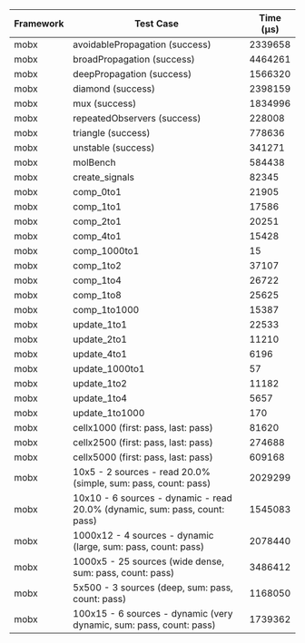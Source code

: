 | Framework | Test Case | Time (μs) |
| --- | --- | --- |
| mobx | avoidablePropagation (success) | 2339658 |
| mobx | broadPropagation (success) | 4464261 |
| mobx | deepPropagation (success) | 1566320 |
| mobx | diamond (success) | 2398159 |
| mobx | mux (success) | 1834996 |
| mobx | repeatedObservers (success) | 228008 |
| mobx | triangle (success) | 778636 |
| mobx | unstable (success) | 341271 |
| mobx | molBench | 584438 |
| mobx | create_signals | 82345 |
| mobx | comp_0to1 | 21905 |
| mobx | comp_1to1 | 17586 |
| mobx | comp_2to1 | 20251 |
| mobx | comp_4to1 | 15428 |
| mobx | comp_1000to1 | 15 |
| mobx | comp_1to2 | 37107 |
| mobx | comp_1to4 | 26722 |
| mobx | comp_1to8 | 25625 |
| mobx | comp_1to1000 | 15387 |
| mobx | update_1to1 | 22533 |
| mobx | update_2to1 | 11210 |
| mobx | update_4to1 | 6196 |
| mobx | update_1000to1 | 57 |
| mobx | update_1to2 | 11182 |
| mobx | update_1to4 | 5657 |
| mobx | update_1to1000 | 170 |
| mobx | cellx1000 (first: pass, last: pass) | 81620 |
| mobx | cellx2500 (first: pass, last: pass) | 274688 |
| mobx | cellx5000 (first: pass, last: pass) | 609168 |
| mobx | 10x5 - 2 sources - read 20.0% (simple, sum: pass, count: pass) | 2029299 |
| mobx | 10x10 - 6 sources - dynamic - read 20.0% (dynamic, sum: pass, count: pass) | 1545083 |
| mobx | 1000x12 - 4 sources - dynamic (large, sum: pass, count: pass) | 2078440 |
| mobx | 1000x5 - 25 sources (wide dense, sum: pass, count: pass) | 3486412 |
| mobx | 5x500 - 3 sources (deep, sum: pass, count: pass) | 1168050 |
| mobx | 100x15 - 6 sources - dynamic (very dynamic, sum: pass, count: pass) | 1739362 |
